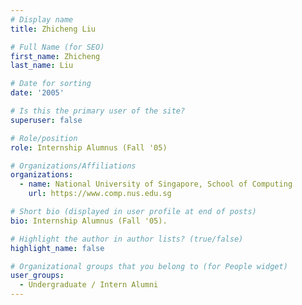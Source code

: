 ```yaml
---
# Display name
title: Zhicheng Liu

# Full Name (for SEO) 
first_name: Zhicheng
last_name: Liu

# Date for sorting
date: '2005'

# Is this the primary user of the site?
superuser: false

# Role/position
role: Internship Alumnus (Fall '05)

# Organizations/Affiliations
organizations:
  - name: National University of Singapore, School of Computing
    url: https://www.comp.nus.edu.sg

# Short bio (displayed in user profile at end of posts)
bio: Internship Alumnus (Fall '05). 

# Highlight the author in author lists? (true/false)
highlight_name: false

# Organizational groups that you belong to (for People widget)
user_groups:
  - Undergraduate / Intern Alumni
---
```


